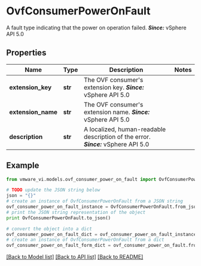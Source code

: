 # OvfConsumerPowerOnFault

A fault type indicating that the power on operation failed.  ***Since:*** vSphere API 5.0 

## Properties
Name | Type | Description | Notes
------------ | ------------- | ------------- | -------------
**extension_key** | **str** | The OVF consumer&#39;s extension key.  ***Since:*** vSphere API 5.0  | 
**extension_name** | **str** | The OVF consumer&#39;s extension name.  ***Since:*** vSphere API 5.0  | 
**description** | **str** | A localized, human-readable description of the error.  ***Since:*** vSphere API 5.0  | 

## Example

```python
from vmware_vi.models.ovf_consumer_power_on_fault import OvfConsumerPowerOnFault

# TODO update the JSON string below
json = "{}"
# create an instance of OvfConsumerPowerOnFault from a JSON string
ovf_consumer_power_on_fault_instance = OvfConsumerPowerOnFault.from_json(json)
# print the JSON string representation of the object
print OvfConsumerPowerOnFault.to_json()

# convert the object into a dict
ovf_consumer_power_on_fault_dict = ovf_consumer_power_on_fault_instance.to_dict()
# create an instance of OvfConsumerPowerOnFault from a dict
ovf_consumer_power_on_fault_form_dict = ovf_consumer_power_on_fault.from_dict(ovf_consumer_power_on_fault_dict)
```
[[Back to Model list]](../README.md#documentation-for-models) [[Back to API list]](../README.md#documentation-for-api-endpoints) [[Back to README]](../README.md)


